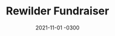 ---
layout: default
title: Rewilder Fundraiser
date: 2021-11-01 -0300
tags: Frontend UI UX
image: /img/work/rewilder-fundraiser.jpg
link: https://www.behance.net/gallery/128824539/Rewilder-Crypto-non-profit-website
---